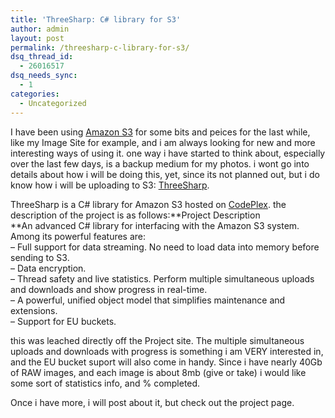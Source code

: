 ```yaml
---
title: 'ThreeSharp: C# library for S3'
author: admin
layout: post
permalink: /threesharp-c-library-for-s3/
dsq_thread_id:
  - 26016517
dsq_needs_sync:
  - 1
categories:
  - Uncategorized
---
```

I have been using [Amazon S3][1] for some bits and peices for the last while, like my Image Site for example, and i am always looking for new and more interesting ways of using it. one way i have started to think about, especially over the last few days, is a backup medium for my photos. i wont go into details about how i will be doing this, yet, since its not planned out, but i do know how i will be uploading to S3: [ThreeSharp][2].

ThreeSharp is a C# library for Amazon S3 hosted on [CodePlex][3]. the description of the project is as follows:**Project Description  
**An advanced C# library for interfacing with the Amazon S3 system. Among its powerful features are:  
&#8211; Full support for data streaming. No need to load data into memory before sending to S3.  
&#8211; Data encryption.  
&#8211; Thread safety and live statistics. Perform multiple simultaneous uploads and downloads and show progress in real-time.  
&#8211; A powerful, unified object model that simplifies maintenance and extensions.  
&#8211; Support for EU buckets.

this was leached directly off the Project site. The multiple simultaneous uploads and downloads with progress is something i am VERY interested in, and the EU bucket suport will also come in handy. Since i have nearly 40Gb of RAW images, and each image is about 8mb (give or take) i would like some sort of statistics info, and % completed.

Once i have more, i will post about it, but check out the project page.

 [1]: http://www.amazon.com/s3
 [2]: http://www.codeplex.com/ThreeSharp
 [3]: http://www.codeplex.com